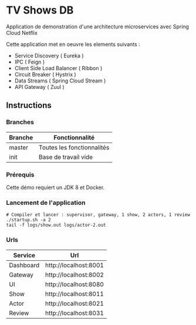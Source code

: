 # TV Shows DB

Application de demonstration d'une architecture microservices avec Spring Cloud Netflix

Cette application met en oeuvre les elements suivants :

- Service Discovery ( Eureka )
- IPC ( Feign )
- Client Side Load Balancer ( Ribbon )
- Circuit Breaker ( Hystrix )
- Data Streams ( Spring Cloud Stream )
- API Gateway ( Zuul )

## Instructions

### Branches

| Branche  | Fonctionnalité                          |
| -------- | --------                                |
| master   | Toutes les fonctionnalités              |
| init     | Base de travail vide                    |

### Prérequis

Cette démo requiert un JDK 8 et Docker.

### Lancement de l'application
```
# Compiler et lancer : supervisor, gateway, 1 show, 2 actors, 1 review
./startup.sh -a 2
tail -f logs/show.out logs/actor-2.out
```

### Urls

| Service     | Url                                 |
| ----------- | --------                            |
| Dashboard   | http://localhost:8001               |
| Gateway     | http://localhost:8002               |
| UI          | http://localhost:8080               |
| Show        | http://localhost:8011               |
| Actor       | http://localhost:8021               |
| Review      | http://localhost:8031               |
